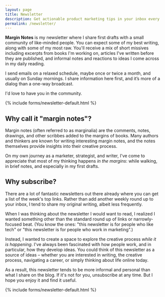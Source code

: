 ```yaml
---
layout: page
title: Newsletter
description: Get actionable product marketing tips in your inbox every week.
permalink: /newsletter/
---
```


**Margin Notes** is my newsletter where I share first drafts with a small community of like-minded people. You can expect some of my best writing, along with some of my most raw. You'll receive a mix of short missives including excerpts from books I'm working on, articles I've written before they are published, and informal notes and reactions to ideas I come across in my daily reading.

I send emails on a relaxed schedule, maybe once or twice a month, and usually on Sunday mornings. I share information here first, and it’s more of a dialog than a one-way broadcast. 

I'd love to have you in the community.

{% include forms/newsletter-default.html %}

## Why call it "margin notes"?

Margin notes (often referred to as marginalia) are the comments, notes, drawings, and other scribbes added to the margins of books. Many authors and thinkers are known for writing interesting margin notes, and the notes themselves provide insights into their creative process.

On my own journey as a marketer, strategist, and writer, I've come to appreciate that most of my thinking happens _in the margins_: while walking, in brief notes, and especially in my first drafts.

## Why subscribe?

There are a lot of fantastic newsletters out there already where you can get a list of the week's top links. Rather than add another weekly round up to your inbox, I tend to share my original writing, albeit less frequently. 

When I was thinking about the newsletter I would want to read, I realized I wanted something other than the standard round up of links or narrowly-focused beat. (You know the ones: "this newsletter is for people who like tech" or "this newsletter is for people who work in marketing".)

Instead, I wanted to create a space to explore the creative process _while it is happening_. I've always been fascinated with how people work, and in particular, how they develop ideas. You could think of this newsletter as a source of ideas – whether you are interested in writing, the creative process, navigating a career, or simply thinking about life online today.

As a result, this newsletter tends to be more informal and personal than what I share on the blog. If it's not for you, unsubscribe at any time. But I hope you enjoy it and find it useful.

{% include forms/newsletter-default.html %}